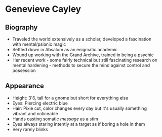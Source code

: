 # Genevieve Cayley
## Biography
- Traveled the world extensively as a scholar, developed a fascination with mental/psionic magic
- Settled down in Absalom as an enigmatic academic
- Wound up working with the Grand Archive, trained in being a psychic
- Her recent work - some fairly technical but still fascinating research on mental hardening - methods to secure the mind against control and possession 
## Appearance
- Height: 3'6, tall for a gnome but short for everything else
- Eyes: Piercing electric blue
- Hair: Pixie cut, color changes every day but it's usually something vibrant and noticeable
- Hands casting somatic _message_ as a stim
- Eyes always staring intently at a target as if boring a hole in them
- Very rarely blinks
